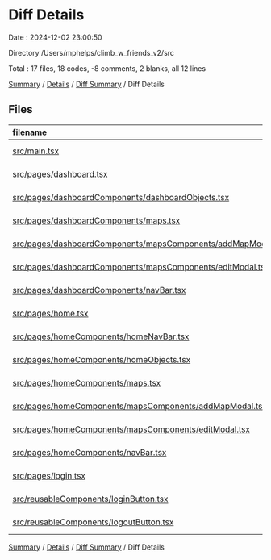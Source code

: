 # Diff Details

Date : 2024-12-02 23:00:50

Directory /Users/mphelps/climb_w_friends_v2/src

Total : 17 files, 18 codes, -8 comments, 2 blanks, all 12 lines

[Summary](results.md) / [Details](details.md) / [Diff Summary](diff.md) / Diff Details

## Files

| filename                                                                                                                      | language       | code | comment | blank | total |
| :---------------------------------------------------------------------------------------------------------------------------- | :------------- | ---: | ------: | ----: | ----: |
| [src/main.tsx](/src/main.tsx)                                                                                                 | TypeScript JSX |   10 |       1 |     0 |    11 |
| [src/pages/dashboard.tsx](/src/pages/dashboard.tsx)                                                                           | TypeScript JSX |   14 |       0 |     1 |    15 |
| [src/pages/dashboardComponents/dashboardObjects.tsx](/src/pages/dashboardComponents/dashboardObjects.tsx)                     | TypeScript JSX |  377 |       0 |     2 |   379 |
| [src/pages/dashboardComponents/maps.tsx](/src/pages/dashboardComponents/maps.tsx)                                             | TypeScript JSX |  113 |       0 |    10 |   123 |
| [src/pages/dashboardComponents/mapsComponents/addMapModal.tsx](/src/pages/dashboardComponents/mapsComponents/addMapModal.tsx) | TypeScript JSX |   76 |       1 |     5 |    82 |
| [src/pages/dashboardComponents/mapsComponents/editModal.tsx](/src/pages/dashboardComponents/mapsComponents/editModal.tsx)     | TypeScript JSX |  222 |       0 |    15 |   237 |
| [src/pages/dashboardComponents/navBar.tsx](/src/pages/dashboardComponents/navBar.tsx)                                         | TypeScript JSX |   30 |       0 |     4 |    34 |
| [src/pages/home.tsx](/src/pages/home.tsx)                                                                                     | TypeScript JSX |  -11 |       0 |    -1 |   -12 |
| [src/pages/homeComponents/homeNavBar.tsx](/src/pages/homeComponents/homeNavBar.tsx)                                           | TypeScript JSX |   38 |       0 |     3 |    41 |
| [src/pages/homeComponents/homeObjects.tsx](/src/pages/homeComponents/homeObjects.tsx)                                         | TypeScript JSX | -377 |       0 |    -2 |  -379 |
| [src/pages/homeComponents/maps.tsx](/src/pages/homeComponents/maps.tsx)                                                       | TypeScript JSX | -113 |       0 |   -10 |  -123 |
| [src/pages/homeComponents/mapsComponents/addMapModal.tsx](/src/pages/homeComponents/mapsComponents/addMapModal.tsx)           | TypeScript JSX |  -76 |      -1 |    -5 |   -82 |
| [src/pages/homeComponents/mapsComponents/editModal.tsx](/src/pages/homeComponents/mapsComponents/editModal.tsx)               | TypeScript JSX | -222 |       0 |   -15 |  -237 |
| [src/pages/homeComponents/navBar.tsx](/src/pages/homeComponents/navBar.tsx)                                                   | TypeScript JSX |  -30 |       0 |    -4 |   -34 |
| [src/pages/login.tsx](/src/pages/login.tsx)                                                                                   | TypeScript JSX |  -61 |      -9 |    -9 |   -79 |
| [src/reusableComponents/loginButton.tsx](/src/reusableComponents/loginButton.tsx)                                             | TypeScript JSX |   12 |       0 |     4 |    16 |
| [src/reusableComponents/logoutButton.tsx](/src/reusableComponents/logoutButton.tsx)                                           | TypeScript JSX |   16 |       0 |     4 |    20 |

[Summary](results.md) / [Details](details.md) / [Diff Summary](diff.md) / Diff Details
